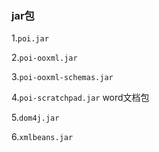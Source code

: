 ### jar包
1.`poi.jar`

2.`poi-ooxml.jar`

3.`poi-ooxml-schemas.jar`

4.`poi-scratchpad.jar` word文档包

5.`dom4j.jar`

6.`xmlbeans.jar`


